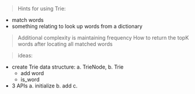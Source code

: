 > Hints for using Trie:
  - match words
  - something relating to look up words from a dictionary

> Additional complexity is maintaining frequency
> How to return the topK words after locating all matched words

> ideas:
- create Trie data structure: 
  a. TrieNode, 
  b. Trie
    - add word
    - is_word
- 3 APIs
  a. initialize
  b. add
  c. 